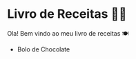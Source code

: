 # Livro de Receitas :woman_cook:

Ola! Bem vindo ao meu livro de receitas :plate_with_cutlery:

- Bolo de Chocolate
